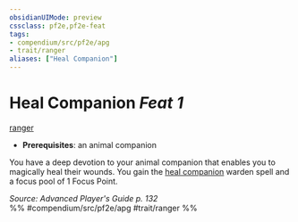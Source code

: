 ```yaml
---
obsidianUIMode: preview
cssclass: pf2e,pf2e-feat
tags:
- compendium/src/pf2e/apg
- trait/ranger
aliases: ["Heal Companion"]
---
```

# Heal Companion  *Feat 1*  
[ranger](../../rules/traits/ranger.md)  

- **Prerequisites**: an animal companion

You have a deep devotion to your animal companion that enables you to magically heal their wounds. You gain the [heal companion](../spells/heal-companion-apg.md) warden spell and a focus pool of 1 Focus Point.

*Source: Advanced Player's Guide p. 132*  
%% #compendium/src/pf2e/apg #trait/ranger %%